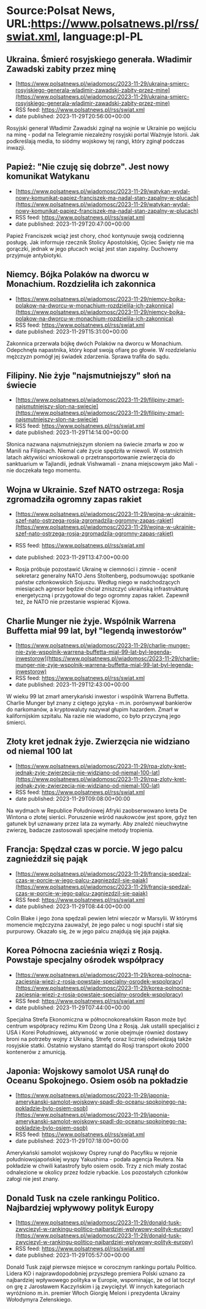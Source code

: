 # Source:Polsat News, URL:https://www.polsatnews.pl/rss/swiat.xml, language:pl-PL

## Ukraina. Śmierć rosyjskiego generała. Władimir Zawadski zabity przez minę
 - [https://www.polsatnews.pl/wiadomosc/2023-11-29/ukraina-smierc-rosyjskiego-generala-wladimir-zawadski-zabity-przez-mine](https://www.polsatnews.pl/wiadomosc/2023-11-29/ukraina-smierc-rosyjskiego-generala-wladimir-zawadski-zabity-przez-mine)
 - RSS feed: https://www.polsatnews.pl/rss/swiat.xml
 - date published: 2023-11-29T20:56:00+00:00

Rosyjski generał Władimir Zawadski zginął na wojnie w Ukrainie po wejściu na minę - podał na Telegramie niezależny rosyjski portal Ważnyje Istorii. Jak podkreślają media, to siódmy wojskowy tej rangi, który zginął podczas inwazji.

## Papież: "Nie czuję się dobrze". Jest nowy komunikat Watykanu
 - [https://www.polsatnews.pl/wiadomosc/2023-11-29/watykan-wydal-nowy-komunikat-papiez-franciszek-ma-nadal-stan-zapalny-w-plucach](https://www.polsatnews.pl/wiadomosc/2023-11-29/watykan-wydal-nowy-komunikat-papiez-franciszek-ma-nadal-stan-zapalny-w-plucach)
 - RSS feed: https://www.polsatnews.pl/rss/swiat.xml
 - date published: 2023-11-29T20:47:00+00:00

Papież Franciszek wciąż jest chory, choć kontynuuje swoją codzienną posługę. Jak informuje rzecznik Stolicy Apostolskiej, Ojciec Święty nie ma gorączki, jednak w jego płucach wciąż jest stan zapalny. Duchowny przyjmuje antybiotyki.

## Niemcy. Bójka Polaków na dworcu w Monachium. Rozdzieliła ich zakonnica
 - [https://www.polsatnews.pl/wiadomosc/2023-11-29/niemcy-bojka-polakow-na-dworcu-w-monachium-rozdzielila-ich-zakonnica](https://www.polsatnews.pl/wiadomosc/2023-11-29/niemcy-bojka-polakow-na-dworcu-w-monachium-rozdzielila-ich-zakonnica)
 - RSS feed: https://www.polsatnews.pl/rss/swiat.xml
 - date published: 2023-11-29T15:31:00+00:00

Zakonnica przerwała bójkę dwóch Polaków na dworcu w Monachium. Odepchnęła napastnika, który kopał swoją ofiarę po głowie. W rozdzielaniu mężczyzn pomógł jej świadek zdarzenia. Sprawa trafiła do sądu.

## Filipiny. Nie żyje "najsmutniejszy" słoń na świecie
 - [https://www.polsatnews.pl/wiadomosc/2023-11-29/filipiny-zmarl-najsmutniejszy-slon-na-swiecie](https://www.polsatnews.pl/wiadomosc/2023-11-29/filipiny-zmarl-najsmutniejszy-slon-na-swiecie)
 - RSS feed: https://www.polsatnews.pl/rss/swiat.xml
 - date published: 2023-11-29T14:14:00+00:00

Słonica nazwana najsmutniejszym słoniem na świecie zmarła w zoo w Manili na Filipinach. Niemal całe życie spędziła w niewoli. W ostatnich latach aktywiści wnioskowali o przetransportowanie zwierzęcia do sanktuarium w Tajlandii, jednak Vishwamali - znana miejscowym jako Mali - nie doczekała tego momentu.

## Wojna w Ukrainie. Szef NATO ostrzega: Rosja zgromadziła ogromny zapas rakiet
 - [https://www.polsatnews.pl/wiadomosc/2023-11-29/wojna-w-ukrainie-szef-nato-ostrzega-rosja-zgromadzila-ogromny-zapas-rakiet](https://www.polsatnews.pl/wiadomosc/2023-11-29/wojna-w-ukrainie-szef-nato-ostrzega-rosja-zgromadzila-ogromny-zapas-rakiet)
 - RSS feed: https://www.polsatnews.pl/rss/swiat.xml
 - date published: 2023-11-29T13:47:00+00:00

- Rosja próbuje pozostawić Ukrainę w ciemności i zimnie - ocenił sekretarz generalny NATO Jens Stoltenberg, podsumowując spotkanie państw członkowskich Sojuszu. Według niego w nadchodzących miesiącach agresor będzie chciał zniszczyć ukraińską infrastrukturę energetyczną i przygotował do tego ogromny zapas rakiet. Zapewnił też, że NATO nie przestanie wspierać Kijowa.

## Charlie Munger nie żyje. Wspólnik Warrena Buffetta miał 99 lat, był "legendą inwestorów"
 - [https://www.polsatnews.pl/wiadomosc/2023-11-29/charlie-munger-nie-zyje-wspolnik-warrena-buffetta-mial-99-lat-byl-legenda-inwestorow](https://www.polsatnews.pl/wiadomosc/2023-11-29/charlie-munger-nie-zyje-wspolnik-warrena-buffetta-mial-99-lat-byl-legenda-inwestorow)
 - RSS feed: https://www.polsatnews.pl/rss/swiat.xml
 - date published: 2023-11-29T12:43:00+00:00

W wieku 99 lat zmarł amerykański inwestor i wspólnik Warrena Buffetta. Charlie Munger był znany z ciętego języka - m.in. porównywał bankierów do narkomanów, a kryptowaluty nazywał głupim hazardem. Zmarł w kalifornijskim szpitalu. Na razie nie wiadomo, co było przyczyną jego śmierci.

## Złoty kret jednak żyje. Zwierzęcia nie widziano od niemal 100 lat
 - [https://www.polsatnews.pl/wiadomosc/2023-11-29/rpa-zloty-kret-jednak-zyje-zwierzecia-nie-widziano-od-niemal-100-lat](https://www.polsatnews.pl/wiadomosc/2023-11-29/rpa-zloty-kret-jednak-zyje-zwierzecia-nie-widziano-od-niemal-100-lat)
 - RSS feed: https://www.polsatnews.pl/rss/swiat.xml
 - date published: 2023-11-29T09:08:00+00:00

Na wydmach w Republice Południowej Afryki zaobserwowano kreta De Wintona o złotej sierści. Poruszenie wśród naukowców jest spore, gdyż ten gatunek był uznawany przez lata za wymarły. Aby znaleźć nieuchwytne zwierzę, badacze zastosowali specjalne metody tropienia.

## Francja: Spędzał czas w porcie. W jego palcu zagnieździł się pająk
 - [https://www.polsatnews.pl/wiadomosc/2023-11-29/francja-spedzal-czas-w-porcie-w-jego-palcu-zagniezdzil-sie-pajak](https://www.polsatnews.pl/wiadomosc/2023-11-29/francja-spedzal-czas-w-porcie-w-jego-palcu-zagniezdzil-sie-pajak)
 - RSS feed: https://www.polsatnews.pl/rss/swiat.xml
 - date published: 2023-11-29T08:44:00+00:00

Colin Blake i jego żona spędzali pewien letni wieczór w Marsylii. W którymś momencie mężczyzna zauważył, że jego palec u nogi spuchł i stał się purpurowy. Okazało się, że w jego palcu znajdują się jaja pająka.

## Korea Północna zacieśnia więzi z Rosją. Powstaje specjalny ośrodek współpracy
 - [https://www.polsatnews.pl/wiadomosc/2023-11-29/korea-polnocna-zaciesnia-wiezi-z-rosja-powstaje-specjalny-osrodek-wspolpracy](https://www.polsatnews.pl/wiadomosc/2023-11-29/korea-polnocna-zaciesnia-wiezi-z-rosja-powstaje-specjalny-osrodek-wspolpracy)
 - RSS feed: https://www.polsatnews.pl/rss/swiat.xml
 - date published: 2023-11-29T07:44:00+00:00

Specjalna Strefa Ekonomiczna w północnokoreańskim Rason może być centrum współpracy reżimu Kim Dzong Una z Rosją. Jak ustalili specjaliści z USA i Korei Południowej, aktywność w zonie obejmuje również dostawy broni na potrzeby wojny z Ukrainą. Strefę coraz liczniej odwiedzają także rosyjskie statki. Ostatnio wysłano stamtąd do Rosji transport około 2000 kontenerów z amunicją.

## Japonia: Wojskowy samolot USA runął do Oceanu Spokojnego. Osiem osób na pokładzie
 - [https://www.polsatnews.pl/wiadomosc/2023-11-29/japonia-amerykanski-samolot-wojskowy-spadl-do-oceanu-spokojnego-na-pokladzie-bylo-osiem-osob](https://www.polsatnews.pl/wiadomosc/2023-11-29/japonia-amerykanski-samolot-wojskowy-spadl-do-oceanu-spokojnego-na-pokladzie-bylo-osiem-osob)
 - RSS feed: https://www.polsatnews.pl/rss/swiat.xml
 - date published: 2023-11-29T07:18:00+00:00

Amerykański samolot wojskowy Osprey runął do Pacyfiku w rejonie południowojapońskiej wyspy Yakushima - podała agencja Reutera. Na pokładzie w chwili katastrofy było osiem osób. Trzy z nich miały zostać odnalezione w okolicy przez łodzie rybackie. Los pozostałych członków załogi nie jest znany.

## Donald Tusk na czele rankingu Politico. Najbardziej wpływowy polityk Europy
 - [https://www.polsatnews.pl/wiadomosc/2023-11-29/donald-tusk-zwyciezyl-w-rankingu-politico-najbardziej-wplywowy-polityk-europy](https://www.polsatnews.pl/wiadomosc/2023-11-29/donald-tusk-zwyciezyl-w-rankingu-politico-najbardziej-wplywowy-polityk-europy)
 - RSS feed: https://www.polsatnews.pl/rss/swiat.xml
 - date published: 2023-11-29T05:57:00+00:00

Donald Tusk zajął pierwsze miejsce w corocznym rankingu portalu Politico. Lidera KO i najprawdopodobniej przyszłego premiera Polski uznano za najbardziej wpływowego polityka w Europie, wspominając, że od lat toczył on grę z Jarosławem Kaczyńskim i ją zwyciężył. W innych kategoriach wyróżniono m.in. premier Włoch Giorgię Meloni i prezydenta Ukrainy Wołodymyra Zełenskiego.


